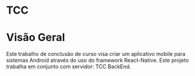 # TCC

Visão Geral
====================================

Este trabalho de conclusão de curso visa criar um aplicativo mobile para sistemas Android através do uso do framework React-Native.
Este projeto trabalha em conjunto com servidor: TCC BackEnd.

